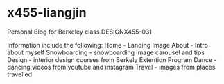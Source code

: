 # x455-liangjin

Personal Blog for Berkeley class DESIGNX455-031

Information include the following:
Home - Landing Image
About - Intro about myself
Snowboarding - snowboarding image carousel and tips
Design - interior design courses from Berkely Extention Program
Dance - dancing videos from youtube and instagram
Travel - images from places travelled
